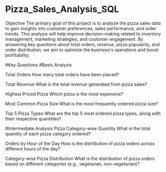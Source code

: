 # Pizza_Sales_Analysis_SQL
Objective
The primary goal of this project is to analyze the pizza sales data to gain insights into customer preferences, sales performance, and order trends. This analysis will help improve decision-making related to inventory management, marketing strategies, and customer engagement. By answering key questions about total orders, revenue, pizza popularity, and order distribution, we aim to optimize the business's operations and boost profitability.

#Key Questions
#Basic Analysis

Total Orders
How many total orders have been placed?

Total Revenue
What is the total revenue generated from pizza sales?

Highest Priced Pizza
Which pizza is the most expensive?

Most Common Pizza Size
What is the most frequently ordered pizza size?

Top 5 Pizza Types
What are the top 5 most ordered pizza types, along with their respective quantities?

#Intermediate Analysis
Pizza Category-wise Quantity
What is the total quantity of each pizza category ordered?

Orders by Hour of the Day
How is the distribution of pizza orders across different hours of the day?

Category-wise Pizza Distribution
What is the distribution of pizza orders based on different categories (e.g., vegetarian, non-vegetarian)?
